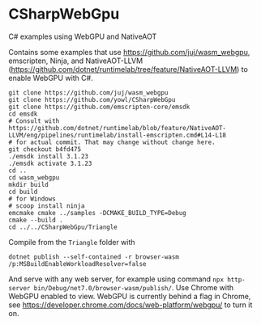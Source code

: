 # CSharpWebGpu
C# examples using WebGPU and NativeAOT

Contains some examples that use https://github.com/juj/wasm_webgpu, emscripten, Ninja, and NativeAOT-LLVM (https://github.com/dotnet/runtimelab/tree/feature/NativeAOT-LLVM) to enable WebGPU with C#.

```
git clone https://github.com/juj/wasm_webgpu
git clone https://github.com/yowl/CSharpWebGpu
git clone https://github.com/emscripten-core/emsdk
cd emsdk
# Consult with https://github.com/dotnet/runtimelab/blob/feature/NativeAOT-LLVM/eng/pipelines/runtimelab/install-emscripten.cmd#L14-L18
# for actual commit. That may change without change here.
git checkout b4fd475
./emsdk install 3.1.23
./emsdk activate 3.1.23
cd ..
cd wasm_webgpu
mkdir build
cd build
# for Windows 
# scoop install ninja
emcmake cmake ../samples -DCMAKE_BUILD_TYPE=Debug
cmake --build .
cd ../../CSharpWebGpu/Triangle
```

Compile from the `Triangle` folder with 
```
dotnet publish --self-contained -r browser-wasm /p:MSBuildEnableWorkloadResolver=false
```

And serve with any web server, for example using command `npx http-server bin/Debug/net7.0/browser-wasm/publish/`.  Use Chrome with WebGPU enabled to view.  WebGPU is currently behind a flag in Chrome, see https://developer.chrome.com/docs/web-platform/webgpu/ to turn it on.


